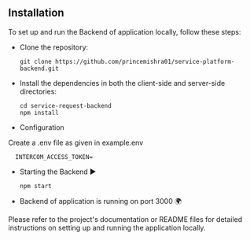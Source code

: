 ## Installation

To set up and run the Backend of application locally, follow these steps:

- Clone the repository:

      git clone https://github.com/princemishra01/service-platform-backend.git
    
- Install the dependencies in both the client-side and server-side directories:

      cd service-request-backend
      npm install
  
- Configuration 

Create a .env file as given in example.env

      INTERCOM_ACCESS_TOKEN=

- Starting the Backend ▶

      npm start

- Backend of application is running on port 3000 🌍

Please refer to the project's documentation or README files for detailed instructions on setting up and running the application locally.